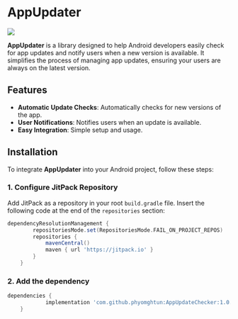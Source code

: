# AppUpdater

[![](https://jitpack.io/v/phyomghtun/AppUpdateChecker.svg)](https://jitpack.io/#phyomghtun/AppUpdateChecker)

**AppUpdater** is a library designed to help Android developers easily check for app updates and notify users when a new version is available. It simplifies the process of managing app updates, ensuring your users are always on the latest version.

## Features

- **Automatic Update Checks**: Automatically checks for new versions of the app.
- **User Notifications**: Notifies users when an update is available.
- **Easy Integration**: Simple setup and usage.

## Installation

To integrate **AppUpdater** into your Android project, follow these steps:

### 1. Configure JitPack Repository

Add JitPack as a repository in your root `build.gradle` file. Insert the following code at the end of the `repositories` section:

```groovy
dependencyResolutionManagement {
		repositoriesMode.set(RepositoriesMode.FAIL_ON_PROJECT_REPOS)
		repositories {
			mavenCentral()
			maven { url 'https://jitpack.io' }
		}
	}
```

### 2. Add the dependency

```groovy
dependencies {
	        implementation 'com.github.phyomghtun:AppUpdateChecker:1.0.0'
	}
```
